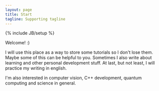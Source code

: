 ```yaml
---
layout: page
title: Start
tagline: Supporting tagline
---
```

{% include JB/setup %}

Welcome! :) 

I will use this place as a way to store some tutorials so I don't lose them. Maybe some of this can be helpful to you. Sometimes I also write about learning and other personal development stuff. At last, but not least, I will practice my writing in english.

I'm also interested in computer vision, C++ development, quantum computing and science in general. 

